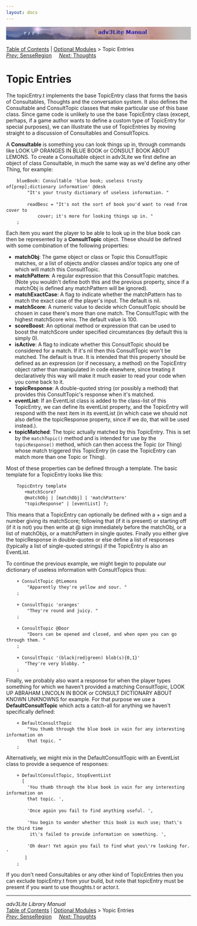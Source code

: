 ```yaml
---
layout: docs
---
```

<div class="topbar">

<img src="topbar.jpg" data-border="0" />

</div>

<div class="nav">

<a href="toc.html" class="nav">Table of Contents</a> \|
<a href="optional.html" class="nav">Optional Modules</a> \> Topic
Entries  
<span class="navnp"><a href="senseregion.html" class="nav"><em>Prev:</em> SenseRegion</a>
    <a href="thought.html" class="nav"><em>Next:</em> Thoughts</a>    
</span>

</div>

<div class="main">

# Topic Entries

The topicEntry.t implements the base TopicEntry class that forms the
basis of Consultables, Thoughts and the conversation system. It also
defines the Consultable and ConsultTopic classes that make particular
use of this base class. Since game code is unlikely to use the base
TopicEntry class (except, perhaps, if a game author wants to define a
custom type of TopicEntry for special purposes), we can illustrate the
use of TopicEntries by moving straight to a discussion of Consultables
and ConsultTopics.

A **Consultable** is something you can look things up in, through
commands like LOOK UP ORANGES IN BLUE BOOK or CONSULT BOOK ABOUT LEMONS.
To create a Consultable object in adv3Lite we first define an object of
class Consultable, in much the same way as we'd define any other Thing,
for example:

```
    blueBook: Consultable 'blue book; useless trusty of[prep];dictionary information' @desk
        "It's your trusty dictionary of useless information. "
        
        readDesc = "It's not the sort of book you'd want to read from cover to
            cover; it's more for looking things up in. "
    ;
```

Each item you want the player to be able to look up in the blue book can
then be represented by a **ConsultTopic** object. These should be
defined with some combination of the following properties:

- **matchObj**: The game object or class or Topic this ConsultTopic
  matches, or a list of objects and/or classes and/or topics any one of
  which will match this ConsultTopic.
- **matchPattern**: A regular expression that this ConsultTopic matches.
  (Note you wouldn't define both this and the previous property, since
  if a matchObj is defined any matchPattern will be ignored).
- **matchExactCase**: A flag to indicate whether the matchPattern has to
  match the exact case of the player's input. The default is nil.
- **matchScore**: A numeric value to decide which ConsultTopic should be
  chosen in case there's more than one match. The ConsultTopic with the
  highest matchScore wins. The default value is 100.
- **scoreBoost**: An optional method or expression that can be used to
  boost the matchScore under specified circumstances (by default this is
  simply 0).
- **isActive**: A flag to indicate whether this ConsultTopic should be
  considered for a match. If it's nil then this ConsultTopic won't be
  matched. The default is true. It is intended that this property should
  be defined as an expression (or if necessary, a method) on the
  TopicEntry object rather than manipulated in code elsewhere, since
  treating it declaratively this way will make it much easier to read
  your code when you come back to it.
- **topicResponse**: A double-quoted string (or possibly a method) that
  provides this ConsultTopic's response when it's matched.
- **eventList**: If an EventList class is added to the class-list of
  this TopicEntry, we can define its eventList property, and the
  TopicEntry will respond with the next item in its eventList (in which
  case we should not also define the topicResponse property, since if we
  do, that will be used instead.).
- **topicMatched**: The topic actually matched by this TopicEntry. This
  is set by the `matchTopic()` method and is
  intended for use by the `topicResponse()`
  method, which can then access the Topic (or Thing) whose match
  triggered this TopicEntry (in case the TopicEntry can match more than
  one Topic or Thing).

Most of these properties can be defined through a template. The basic
template for a TopicEntry looks like this:

```
    TopicEntry template
       +matchScore?
       @matchObj | [matchObj] | 'matchPattern'
       "topicResponse" | [eventList] ?;
```

This means that a TopicEntry can optionally be defined with a + sign and
a number giving its matchScore; following that (if it is present) or
starting off (if it is not) you then write at @ sign immediately before
the matchObj, or a list of matchObjs, or a matchPattern in single
quotes. Finally you either give the topicResponse in double-quotes or
else define a list of responses (typically a list of single-quoted
strings) if the TopicEntry is also an EventList.

To continue the previous example, we might begin to populate our
dictionary of useless information with ConsultTopics thus:

```
    + ConsultTopic @tLemons    
        "Apparently they're yellow and sour. "
    ;

    + ConsultTopic 'oranges'
        "They're round and juicy. "
    ;

    + ConsultTopic @Door
        "Doors can be opened and closed, and when open you can go through them. "
    ;

    + ConsultTopic '(black|red|green) blob(s){0,1}'
       "They're very blobby. "   
    ;
```

<span id="defaultconsult"></span>

Finally, we probably also want a response for when the player types
something for which we haven't provided a matching ConsultTopic, LOOK UP
ABRAHAM LINCOLN IN BOOK or CONSULT DICTIONARY ABOUT KNOWN UNKNOWNS for
example. For that purpose we use a **DefaultConsultTopic** which acts a
catch-all for anything we haven't specifically defined:

```
    + DefaultConsultTopic
        "You thumb through the blue book in vain for any interesting information on
        that topic. "
    ;
```

Alternatively, we might mix in the DefaultConsultTopic with an EventList
class to provide a sequence of responses:

```
    + DefaultConsultTopic, StopEventList
      [
        'You thumb through the blue book in vain for any interesting information on
        that topic. ',
        
        'Once again you fail to find anything useful. ',
        
        'You begin to wonder whether this book is much use; that\'s the third time
         it\'s failed to provide information on something. ',
         
        'Oh dear! Yet again you fail to find what you\'re looking for. '    
       ]
    ;
```

If you don't need Consultables or any other kind of TopicEntries then
you can exclude topicEntry.t from your build, but note that topicEntry
must be present if you want to use thoughts.t or actor.t.

------------------------------------------------------------------------

<div class="navb">

*adv3Lite Library Manual*  
<a href="toc.html" class="nav">Table of Contents</a> \|
<a href="optional.html" class="nav">Optional Modules</a> \> Yopic
Entries  
<span class="navnp"><a href="senseregion.html" class="nav"><em>Prev:</em> SenseRegion</a>
    <a href="thought.html" class="nav"><em>Next:</em> Thoughts</a>    
</span>

</div>

</div>

